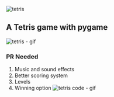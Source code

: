 ![tetris](https://github.com/ofekshulberg/Tetris-game/assets/138509154/673f9207-d659-4057-9860-36d906c8d0e6)

## A Tetris game with pygame
![tetris - gif](https://github.com/ofekshulberg/Tetris-game/assets/138509154/1e60a773-a6bb-434d-a5ed-5e36f86ac296)
### PR Needed
1. Music and sound effects
2. Better scoring system
3. Levels
4. Winning option
![tetris code - gif](https://github.com/ofekshulberg/Tetris-game/assets/138509154/d89e6aa4-b24f-442f-9fef-67b04dab68f8)
